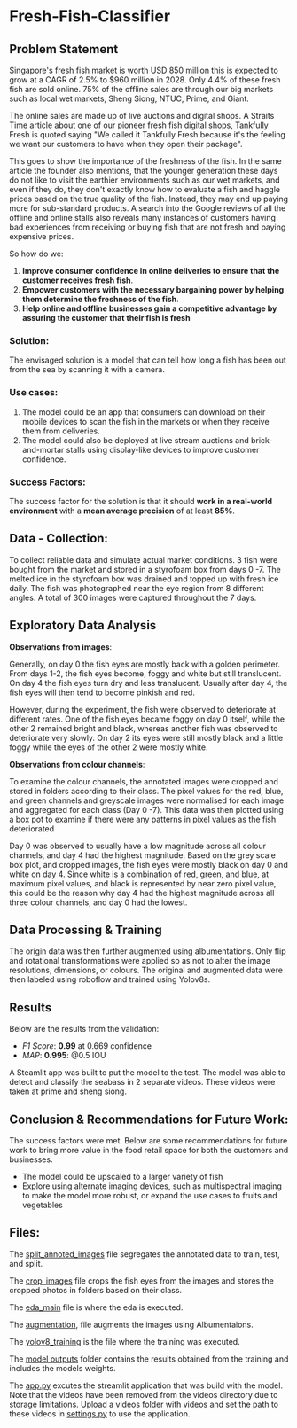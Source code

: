# Fresh-Fish-Classifier

## Problem Statement
Singapore's fresh fish market is worth USD 850 million this is expected to grow at a CAGR of 2.5% to $960 million in 2028. Only 4.4% of these fresh fish are sold online. 75% of the offline sales are through our big markets such as local wet markets, Sheng Siong, NTUC, Prime, and Giant. 

The online sales are made up of live auctions and digital shops. A Straits Time article about one of our pioneer fresh fish digital shops, Tankfully Fresh is quoted saying "We called it Tankfully Fresh because it's the feeling we want our customers to have when they open their package".

This goes to show the importance of the freshness of the fish. In the same article the founder also mentions, that the younger generation these days do not like to visit the earthier environments such as our wet markets, and even if they do, they don't exactly know how to evaluate a fish and haggle prices based on the true quality of the fish. Instead, they may end up paying more for sub-standard products. A search into the Google reviews of all the offline and online stalls also reveals many instances of customers having bad experiences from receiving or buying fish that are not fresh and paying expensive prices.
  
  So how do we:
  1. **Improve consumer confidence in online deliveries to ensure that the customer receives fresh fish**.
  2.  **Empower customers with the necessary bargaining power by helping them determine the freshness of the fish**.
  3. **Help online and offline businesses gain a competitive advantage by assuring the customer that their fish is fresh**

  ### Solution:
  The envisaged solution is a model that can tell how long a fish has been out from the sea by scanning it with a camera.

  ### Use cases:
  1. The model could be an app that consumers can download on their mobile devices to scan the fish in the markets or when they receive them from deliveries. 
  2. The model could also be deployed at live stream auctions and brick-and-mortar stalls using display-like devices to improve customer confidence.

  ### Success Factors:
  The success factor for the solution is that it should **work in a real-world environment** with a **mean average precision** of at least **85%**.

## Data - Collection:
To collect reliable data and simulate actual market conditions. 3 fish were bought from the market and stored in a styrofoam box from days 0 -7. The melted ice in the styrofoam box was drained and topped up with fresh ice daily. The fish was photographed near the eye region from 8 different angles. A total of 300 images were captured throughout the 7 days.

## Exploratory Data Analysis 

**Observations from images**:

Generally, on day 0 the fish eyes are mostly back with a golden perimeter. From days 1-2, the fish eyes become, foggy and white but still translucent. On day 4 the fish eyes turn dry and less translucent. Usually after day 4, the   fish eyes will then tend to become pinkish and red.

However, during the experiment, the fish were observed to deteriorate at different rates. One of the fish eyes became foggy on day 0 itself, while the other 2 remained bright and black, whereas another fish was observed to deteriorate very slowly. On day 2 its eyes were still mostly black and a little foggy while the eyes of the other 2 were mostly white.

**Observations from colour channels**: 

To examine the colour channels, the annotated images were cropped and stored in folders according to their class.  The pixel values for the red, blue, and green channels and greyscale images were normalised for each image and aggregated for each class (Day 0 -7). This data was then plotted using a box pot to examine if there were any patterns in pixel values as the fish deteriorated

Day 0 was observed to usually have a low magnitude across all colour channels, and day 4 had the highest magnitude. Based on the grey scale box plot, and cropped images, the fish eyes were mostly black on day 0 and white on day 4. Since white is a combination of red, green, and blue, at maximum pixel values, and black is represented by near zero pixel value, this could be the reason why day 4 had the highest magnitude across all three colour channels, and day 0 had the lowest.

## Data Processing & Training

The origin data was then further augmented using albumentations. Only flip and rotational transformations were applied so as not to alter the image resolutions, dimensions, or colours. The original and augmented data were then labeled using roboflow and trained using Yolov8s.

## Results
Below are the results from the validation:

- *F1 Score*: **0.99** at 0.669 confidence 
- *MAP*: **0.995**: @0.5 IOU

A Steamlit app was built to put the model to the test. The model was able to detect and classify the seabass in 2 separate videos. These videos were taken at prime and sheng siong.

## Conclusion & Recommendations for Future Work:

The success factors were met. Below are some recommendations for future work to bring more value in the food retail space for both the customers and businesses.

- The model could be upscaled to a larger variety of fish
- Explore using alternate imaging devices, such as multispectral imaging to make the model more robust, or expand the use cases to fruits and vegetables

## Files:

The [split_annoted_images](https://github.com/thanaraj90/Fresh-Fish-Classifier/blob/main/EDA/Split_Annotated_images.ipynb) file segregates the annotated data to train, test, and split.

The [crop_images](https://github.com/thanaraj90/Fresh-Fish-Classifier/blob/main/EDA/crop_images.ipynb) file crops the fish eyes from the images and stores the cropped photos in folders based on their class.

The [eda_main](https://github.com/thanaraj90/Fresh-Fish-Classifier/blob/main/EDA/EDA_Main.ipynb) file is where the eda is executed.

The [augmentation](https://github.com/thanaraj90/Fresh-Fish-Classifier/blob/main/Training/Augmentation.ipynb), file augments the images using Albumentaions.

The [yolov8_training](https://github.com/thanaraj90/Fresh-Fish-Classifier/blob/main/Training/yolov8_Training.ipynb) is the file where the training was executed.

The [model outputs](https://github.com/thanaraj90/Fresh-Fish-Classifier/tree/main/model%20outputs) folder contains the results obtained from the training and includes the models weights.

The [app.py](https://github.com/thanaraj90/Fresh-Fish-Classifier/blob/main/streamlit/app.py) excutes the streamlit application that was build with the model. Note that the videos have been removed from the videos directory due to storage limitations. Upload a videos folder with videos and set the path to these videos in [settings.py](https://github.com/thanaraj90/Fresh-Fish-Classifier/blob/main/streamlit/settings.py) to use the application.
